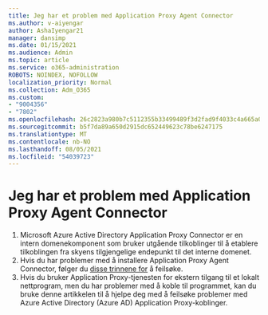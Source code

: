 ```yaml
---
title: Jeg har et problem med Application Proxy Agent Connector
ms.author: v-aiyengar
author: AshaIyengar21
manager: dansimp
ms.date: 01/15/2021
ms.audience: Admin
ms.topic: article
ms.service: o365-administration
ROBOTS: NOINDEX, NOFOLLOW
localization_priority: Normal
ms.collection: Adm_O365
ms.custom:
- "9004356"
- "7802"
ms.openlocfilehash: 26c2823a980b7c5112355b33499489f3d2fad9f4033c4a665a0e423a80ef85c6
ms.sourcegitcommit: b5f7da89a650d2915dc652449623c78be6247175
ms.translationtype: MT
ms.contentlocale: nb-NO
ms.lasthandoff: 08/05/2021
ms.locfileid: "54039723"
---
```

# <a name="im-having-a-problem-with-the-application-proxy-agent-connector"></a>Jeg har et problem med Application Proxy Agent Connector

1. Microsoft Azure Active Directory Application Proxy Connector er en intern domenekomponent som bruker utgående tilkoblinger til å etablere tilkoblingen fra skyens tilgjengelige endepunkt til det interne domenet.
1. Hvis du har problemer med å installere Application Proxy Agent Connector, følger du [disse trinnene for](https://docs.microsoft.com/azure/active-directory/application-proxy-connector-installation-problem/?WT.mc_id=UI_AAD_Enterprise_Apps_Support_L2_Overview) å feilsøke.
1. Hvis du bruker Application Proxy-tjenesten for ekstern tilgang til et lokalt nettprogram, men du [](https://docs.microsoft.com/azure/active-directory/manage-apps/application-proxy-debug-connectors) har problemer med å koble til programmet, kan du bruke denne artikkelen til å hjelpe deg med å feilsøke problemer med Azure Active Directory (Azure AD) Application Proxy-koblinger.